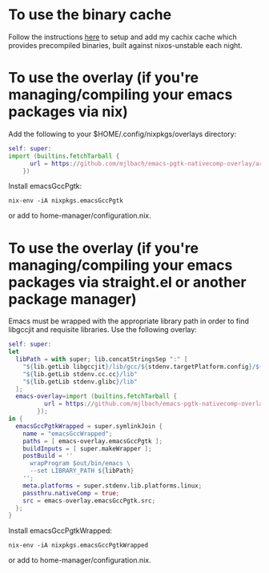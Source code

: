 # To use the binary cache

Follow the instructions [here](https://app.cachix.org/cache/mjlbach) to setup and add my cachix cache which provides precompiled binaries, built against nixos-unstable each night.

# To use the overlay (if you're managing/compiling your emacs packages via nix)

Add the following to your $HOME/.config/nixpkgs/overlays directory:

```nix
self: super:
import (builtins.fetchTarball {
      url = https://github.com/mjlbach/emacs-pgtk-nativecomp-overlay/archive/master.tar.gz;
    })
```

Install emacsGccPgtk:
```
nix-env -iA nixpkgs.emacsGccPgtk
```
or add to home-manager/configuration.nix.


# To use the overlay (if you're managing/compiling your emacs packages via straight.el or another package manager)
Emacs must be wrapped with the appropriate library path in order to find libgccjit and requisite libraries. Use the following overlay:
```nix
self: super:
let
  libPath = with super; lib.concatStringsSep ":" [
    "${lib.getLib libgccjit}/lib/gcc/${stdenv.targetPlatform.config}/${libgccjit.version}"
    "${lib.getLib stdenv.cc.cc}/lib"
    "${lib.getLib stdenv.glibc}/lib"
  ];
  emacs-overlay=import (builtins.fetchTarball {
          url = https://github.com/mjlbach/emacs-pgtk-nativecomp-overlay/archive/master.tar.gz;
        });
in {
  emacsGccPgtkWrapped = super.symlinkJoin {
    name = "emacsGccWrapped";
    paths = [ emacs-overlay.emacsGccPgtk ];
    buildInputs = [ super.makeWrapper ];
    postBuild = ''
      wrapProgram $out/bin/emacs \
      --set LIBRARY_PATH ${libPath}
    '';
    meta.platforms = super.stdenv.lib.platforms.linux;
    passthru.nativeComp = true;
    src = emacs-overlay.emacsGccPgtk.src;
  };
} 

```
Install emacsGccPgtkWrapped:
```
nix-env -iA nixpkgs.emacsGccPgtkWrapped
```
or add to home-manager/configuration.nix.

